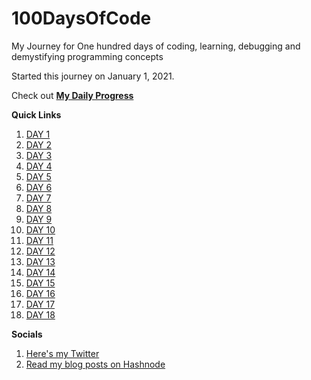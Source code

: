 # 100DaysOfCode

My Journey for One hundred days of coding, learning, debugging and demystifying programming concepts

Started this journey on January 1, 2021.

Check out **[My Daily Progress](./MyDailyProgress.md)**

**Quick Links**
1. [DAY 1](./Day-1/notes.md)
2. [DAY 2](./Day-2/notes.md)
3. [DAY 3](./Day-3/notes.md)
4. [DAY 4](./Day-4/notes.md)
5. [DAY 5](./Day-5/notes.md)
6. [DAY 6](./Day-6/notes.md)
7. [DAY 7](./Day-7/notes.md)
8. [DAY 8](./Day-8/notes.md)
9. [DAY 9](./Day-9/notes.md)
10. [DAY 10](./Day-10/notes.md)
11. [DAY 11](./Day-11/notes.md)
12. [DAY 12](./Day-12/notes.md)
13. [DAY 13](./13/notes.md)
14. [DAY 14](./Day-14/notes.md)
15. [DAY 15](./Day-15/notes.md)
16. [DAY 16](./Day-16/notes.md)
17. [DAY 17](./Day-17/notes.md)
18. [DAY 18](./Day-18/notes.md)

**Socials**
1. [Here's my Twitter](https://twitter.com/umuks_)
2. [Read my blog posts on Hashnode](https://godswillumukoro.hashnode.dev/)


